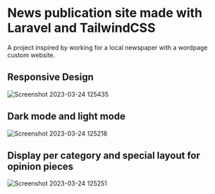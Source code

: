 # News publication site made with Laravel and TailwindCSS

A project inspired by working for a local newspaper with a wordpage custom website.

## Responsive Design

![Screenshot 2023-03-24 125435](https://user-images.githubusercontent.com/21054780/227503377-a8a9e7d1-3277-4f34-aff1-92739a561b35.png)

## Dark mode and light mode

![Screenshot 2023-03-24 125218](https://user-images.githubusercontent.com/21054780/227503410-4c9aa897-1a7c-410a-ad15-ec37ad9e74d7.png)

## Display per category and special layout for opinion pieces

![Screenshot 2023-03-24 125251](https://user-images.githubusercontent.com/21054780/227503558-1569f2ac-ff26-4ad9-b62e-a22b1a5de378.png)
